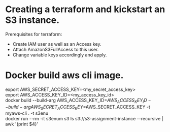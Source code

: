 # Creating a terraform and kickstart an S3 instance.
Prerequisites for terraform:
- Create IAM user as well as an Access key.
- Attach AmazonS3FullAccess to this user.
- Change variable keys accordingly and apply.

# Docker build aws cli image.
export AWS_SECRET_ACCESS_KEY=<my_secret_access_key> \
export AWS_ACCESS_KEY_ID=<my_access_key_id> \
docker build --build-arg AWS_ACCESS_KEY_ID=$AWS_ACCESS_KEY_ID --build-arg AWS_SECRET_ACCESS_KEY=$AWS_SECRET_ACCESS_KEY -t myaws-cli . -t s3enu \
docker run --rm -it s3enum s3 ls s3://s3-assignment-instance --recursive | awk '{print $4}'

